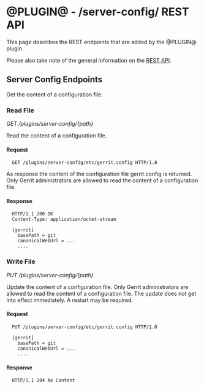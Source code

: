 @PLUGIN@ - /server-config/ REST API
===================================

This page describes the REST endpoints that are added by the @PLUGIN@
plugin.

Please also take note of the general information on the
[REST API](../../../Documentation/rest-api.html).

<a id="server-config-endpoints"> Server Config Endpoints
------------------------------------------

Get the content of a configuration file.

### <a id="get-content"> Read File
_GET /plugins/server-config/\{path\}_

Read the content of a configuration file.

#### Request

```
  GET /plugins/server-config/etc/gerrit.config HTTP/1.0
```

As response the content of the configuration file gerrit.config is returned.
Only Gerrit administrators are allowed to read the content of a configuration
file.

#### Response

```
  HTTP/1.1 200 OK
  Content-Type: application/octet-stream

  [gerrit]
    basePath = git
    canonicalWebUrl = ...
    ....
```

### <a id="write-content"> Write File
_PUT /plugins/server-config/\{path\}_

Update the content of a configuration file. Only Gerrit administrators are
allowed to read the content of a configuration file. The update does not get
into effect immediately. A restart may be required.


#### Request

```
  PUT /plugins/server-config/etc/gerrit.config HTTP/1.0

  [gerrit]
    basePath = git
    canonicalWebUrl = ...
    ....
```

#### Response
```
  HTTP/1.1 204 No Content
```

